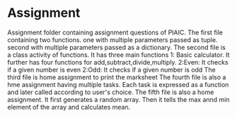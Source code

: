 # Assignment
Assignment folder containing assignment questions of PIAIC.
The first file containing two functions. one with multiple parameters passed as tuple. second with multiple parameters passed as a dictionary.
The second file is a class activity of functions.
It has three main functions
1: Basic calculator. It further has four functions for add,subtract,divide,multiply.
2:Even: It checks if a given number is even
2:Odd: It checks if a given number is odd
The third file is home assignment to print the marksheet
The fourth file is also a hme assignment having multiple tasks. Each task is expressed as a function and later called according to user's choice.
The fifth file is also a home assignment. It first generates a random array. Then it tells the max annd min element of the array and calculates mean.
